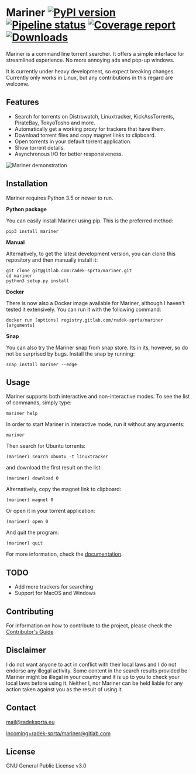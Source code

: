 # Mariner [![PyPI version](https://badge.fury.io/py/mariner.svg)](https://badge.fury.io/py/mariner) [![Pipeline status](https://gitlab.com/radek-sprta/mariner/badges/master/pipeline.svg)](https://gitlab.com/radek-sprta/mariner/commits/master) [![Coverage report](https://gitlab.com/radek-sprta/mariner/badges/master/coverage.svg)](https://gitlab.com/radek-sprta/mariner/commits/master) [![Downloads](http://pepy.tech/badge/mariner)](http://pepy.tech/project/mariner)

Mariner is a command line torrent searcher. It offers a simple interface for streamlined experience. No more annoying ads and pop-up windows.

It is currently under heavy development, so expect breaking changes. Currently only works in Linux, but any contributions in this regard are welcome.

## Features

- Search for torrents on Distrowatch, Linuxtracker, KickAssTorrents, PirateBay, TokyoTosho and more.
- Automatically get a working proxy for trackers that have them.
- Download torrent files and copy magnet links to clipboard.
- Open torrents in your default torrent application.
- Show torrent details.
- Asynchronous I/O for better responsiveness.

![Mariner demonstration](docs/assets/mariner.gif)

## Installation

Mariner requires Python 3.5 or newer to run.

**Python package**

You can easily install Mariner using pip. This is the preferred method:

`pip3 install mariner`

**Manual**

Alternatively, to get the latest development version, you can clone this repository and then manually install it:

```
git clone git@gitlab.com:radek-sprta/mariner.git
cd mariner
python3 setup.py install
```

**Docker**

There is now also a Docker image available for Mariner, although I haven't tested it extensively. You can run it with the following command:

`docker run [options] registry.gitlab.com/radek-sprta/mariner [arguments]`

**Snap**

You can also try the Mariner snap from snap store. Its in its, however, so do not be surprised by bugs. Install the snap by running:

`snap install mariner --edge`

## Usage

Mariner supports both interactive and non-interactive modes. To see the list of commands, simply type:

`mariner help`

In order to start Mariner in interactive mode, run it without any arguments:

`mariner`

Then search for Ubuntu torrents:

`(mariner) search Ubuntu -t linuxtracker`

and download the first result on the list:

`(mariner) download 0`

Alternatively, copy the magnet link to clipboard:

`(mariner) magnet 0`

Or open it in your torrent application:

`(mariner) open 0`

And quit the program:

`(mariner) quit`

For more information, check the [documentation][documentation].

## TODO
- Add more trackers for searching
- Support for MacOS and Windows

## Contributing
For information on how to contribute to the project, please check the [Contributor's Guide][contributing]

## Disclaimer
I do not want anyone to act in conflict with their local laws and I do not endorse any illegal activity. Some content in the search results provided be Mariner might be illegal in your country and it is up to you to check your local laws before using it. Neither I, nor Mariner can be held liable for any action taken against you as the result of using it.

## Contact
[mail@radeksprta.eu](mailto:mail@radeksprta.eu)

[incoming+radek-sprta/mariner@gitlab.com](incoming+radek-sprta/mariner@gitlab.com)

## License
GNU General Public License v3.0

[contributing]: https://gitlab.com/radek-sprta/mariner/blob/master/CONTRIBUTING.md
[documentation]: https://radek-sprta.gitlab.io/mariner
